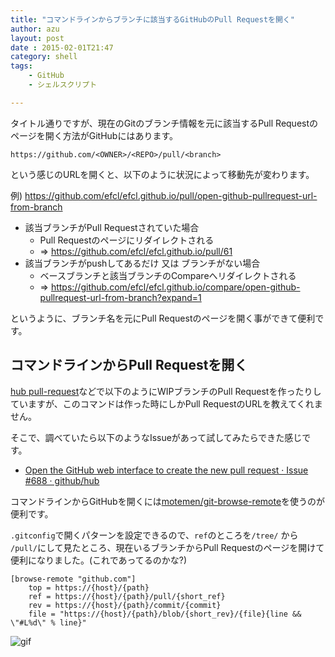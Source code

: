 ```yaml
---
title: "コマンドラインからブランチに該当するGitHubのPull Requestを開く"
author: azu
layout: post
date : 2015-02-01T21:47
category: shell
tags:
    - GitHub
    - シェルスクリプト

---
```


タイトル通りですが、現在のGitのブランチ情報を元に該当するPull Requestのページを開く方法がGitHubにはあります。

```
https://github.com/<OWNER>/<REPO>/pull/<branch>
```

という感じのURLを開くと、以下のように状況によって移動先が変わります。

例) https://github.com/efcl/efcl.github.io/pull/open-github-pullrequest-url-from-branch

- 該当ブランチがPull Requestされていた場合
	- Pull Requestのページにリダイレクトされる
	- => https://github.com/efcl/efcl.github.io/pull/61
- 該当ブランチがpushしてあるだけ 又は ブランチがない場合
	- ベースブランチと該当ブランチのCompareへリダイレクトされる
	- => https://github.com/efcl/efcl.github.io/compare/open-github-pullrequest-url-from-branch?expand=1

というように、ブランチ名を元にPull Requestのページを開く事ができて便利です。

## コマンドラインからPull Requestを開く

[hub pull-request](https://github.com/github/hub#git-pull-request "pull-request")などで以下のようにWIPブランチのPull Requestを作ったりしていますが、このコマンドは作った時にしかPull RequestのURLを教えてくれません。

<script src="https://gist.github.com/azu/eed8324a3fb5b171b7c0.js"></script>

そこで、調べていたら以下のようなIssueがあって試してみたらできた感じです。

- [Open the GitHub web interface to create the new pull request · Issue #688 · github/hub](https://github.com/github/hub/issues/688 "Open the GitHub web interface to create the new pull request · Issue #688 · github/hub")

コマンドラインからGitHubを開くには[motemen/git-browse-remote](https://github.com/motemen/git-browse-remote "motemen/git-browse-remote")を使うのが便利です。

`.gitconfig`で開くパターンを設定できるので、`ref`のところを`/tree/` から `/pull/`にして見たところ、現在いるブランチからPull Requestのページを開けて便利になりました。(これであってるのかな?)

```
[browse-remote "github.com"]
	top = https://{host}/{path}
	ref = https://{host}/{path}/pull/{short_ref}
	rev = https://{host}/{path}/commit/{commit}
	file = "https://{host}/{path}/blob/{short_rev}/{file}{line && \"#L%d\" % line}"
```

![gif](http://gyazo.com/6ad38092de4513b4196e699947d983ea.gif)